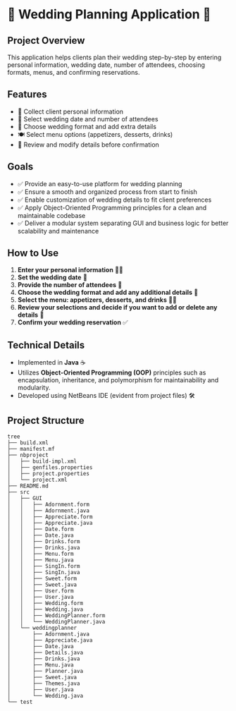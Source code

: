 # 🎉 Wedding Planning Application 💍

## Project Overview
This application helps clients plan their wedding step-by-step by entering personal information, wedding date, number of attendees, choosing formats, menus, and confirming reservations.

## Features
- 📝 Collect client personal information  
- 📅 Select wedding date and number of attendees  
- 🎨 Choose wedding format and add extra details  
- 🍽️ Select menu options (appetizers, desserts, drinks)  
- 🔄 Review and modify details before confirmation  

## Goals
- ✅ Provide an easy-to-use platform for wedding planning  
- ✅ Ensure a smooth and organized process from start to finish  
- ✅ Enable customization of wedding details to fit client preferences  
- ✅ Apply Object-Oriented Programming principles for a clean and maintainable codebase  
- ✅ Deliver a modular system separating GUI and business logic for better scalability and maintenance  

## How to Use
1. **Enter your personal information** 🧑‍💼  
2. **Set the wedding date** 📅  
3. **Provide the number of attendees** 👥  
4. **Choose the wedding format and add any additional details** 🎉  
5. **Select the menu: appetizers, desserts, and drinks** 🍰🥤  
6. **Review your selections and decide if you want to add or delete any details** 🔄  
7. **Confirm your wedding reservation** ✅  

## Technical Details
- Implemented in **Java** ☕  
- Utilizes **Object-Oriented Programming (OOP)** principles such as encapsulation, inheritance, and polymorphism for maintainability and modularity.  
- Developed using NetBeans IDE (evident from project files) 🛠️  

## Project Structure
```
tree
├── build.xml
├── manifest.mf
├── nbproject
│   ├── build-impl.xml
│   ├── genfiles.properties
│   ├── project.properties
│   └── project.xml
├── README.md
├── src
│   ├── GUI
│   │   ├── Adornment.form
│   │   ├── Adornment.java
│   │   ├── Appreciate.form
│   │   ├── Appreciate.java
│   │   ├── Date.form
│   │   ├── Date.java
│   │   ├── Drinks.form
│   │   ├── Drinks.java
│   │   ├── Menu.form
│   │   ├── Menu.java
│   │   ├── SingIn.form
│   │   ├── SingIn.java
│   │   ├── Sweet.form
│   │   ├── Sweet.java
│   │   ├── User.form
│   │   ├── User.java
│   │   ├── Wedding.form
│   │   ├── Wedding.java
│   │   ├── WeddingPlanner.form
│   │   └── WeddingPlanner.java
│   └── weddingplanner
│       ├── Adornment.java
│       ├── Appreciate.java
│       ├── Date.java
│       ├── Details.java
│       ├── Drinks.java
│       ├── Menu.java
│       ├── Planner.java
│       ├── Sweet.java
│       ├── Themes.java
│       ├── User.java
│       └── Wedding.java
└── test
```
